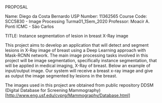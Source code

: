 PROPOSAL


Name: Diego da Costa Bernardo
USP Number: 11362565
Course Code: SCC5830 - Image Processing
Turma01_1Sem_2020
Professor: Moacir A. Ponti
ICMC - São Carlos


TITLE: Instance segmentation of lesion in breast X-Ray image


This project aims to develop an application that will detect and segment lesions in X-Ray image of breast using a Deep Learning approach with Mask-RCNN network. 
The main image processing tasks involved in this project will be image segmentation, specifically instance segmentation, that will be applied in medical imaging, X-Ray of breast.
Below an example of input/output image. Our system will receive a breast x-ray image and give as output the image segmented by lesions in the breast.

The images used in this project are obtained from public repository DDSM (Digital Database for Screening Mammography) [http://www.eng.usf.edu/cvprg/Mammography/Database.html]

